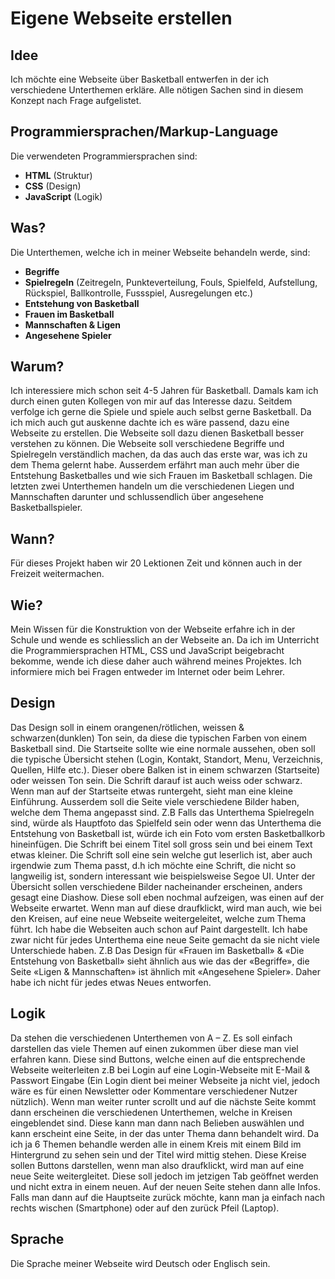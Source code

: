 # Eigene Webseite erstellen
## Idee
Ich möchte eine Webseite über Basketball entwerfen in der ich verschiedene Unterthemen erkläre. Alle nötigen Sachen sind in diesem Konzept nach Frage aufgelistet.

## Programmiersprachen/Markup-Language
Die verwendeten Programmiersprachen sind:
- **HTML** (Struktur)
- **CSS** (Design)
- **JavaScript** (Logik)

## Was? 
Die Unterthemen, welche ich in meiner Webseite behandeln werde, sind:
- **Begriffe**
- **Spielregeln** (Zeitregeln, Punkteverteilung, Fouls, Spielfeld, Aufstellung, Rückspiel, Ballkontrolle, Fussspiel, Ausregelungen etc.)
- **Entstehung von Basketball**
- **Frauen im Basketball**
- **Mannschaften & Ligen**
- **Angesehene Spieler**

## Warum?
Ich interessiere mich schon seit 4-5 Jahren für Basketball. Damals kam ich durch einen guten Kollegen von mir auf das Interesse dazu. Seitdem verfolge ich gerne die Spiele und spiele auch selbst gerne Basketball. Da ich mich auch gut auskenne dachte ich es wäre passend, dazu eine Webseite zu erstellen. 
Die Webseite soll dazu dienen Basketball besser verstehen zu können.  Die Webseite soll verschiedene Begriffe und Spielregeln verständlich machen, da das auch das erste war, was ich zu dem Thema gelernt habe. Ausserdem erfährt man auch mehr über die Entstehung Basketballes und wie sich Frauen im Basketball schlagen. Die letzten zwei Unterthemen handeln um die verschiedenen Liegen und Mannschaften darunter und schlussendlich über angesehene Basketballspieler.

## Wann?
Für dieses Projekt haben wir 20 Lektionen Zeit und können auch in der Freizeit weitermachen.

## Wie?
Mein Wissen für die Konstruktion von der Webseite erfahre ich in der Schule und wende es schliesslich an der Webseite an. Da ich im Unterricht die Programmiersprachen HTML, CSS und JavaScript beigebracht bekomme, wende ich diese daher auch während meines Projektes.  Ich informiere mich bei Fragen entweder im Internet oder beim Lehrer. 

## Design
Das Design soll in einem orangenen/rötlichen, weissen & schwarzen(dunklen) Ton sein, da diese die typischen Farben von einem Basketball sind. Die Startseite sollte wie eine normale aussehen, oben soll die typische Übersicht stehen (Login, Kontakt, Standort, Menu, Verzeichnis, Quellen, Hilfe etc.). Dieser obere Balken ist in einem schwarzen (Startseite) oder weissen Ton sein. Die Schrift darauf ist auch weiss oder schwarz. Wenn man auf der Startseite etwas runtergeht, sieht man eine kleine Einführung. Ausserdem soll die Seite viele verschiedene Bilder haben, welche dem Thema angepasst sind. Z.B Falls das Unterthema Spielregeln sind, würde als Hauptfoto das Spielfeld sein oder wenn das Unterthema die Entstehung von Basketball ist, würde ich ein Foto vom ersten Basketballkorb hineinfügen. Die Schrift bei einem Titel soll gross sein und bei einem Text etwas kleiner. Die Schrift soll eine sein welche gut leserlich ist, aber auch irgendwie zum Thema passt, d.h ich möchte eine Schrift, die nicht so langweilig ist, sondern interessant wie beispielsweise Segoe UI. Unter der Übersicht sollen verschiedene Bilder nacheinander erscheinen, anders gesagt eine Diashow. Diese soll eben nochmal aufzeigen, was einen auf der Webseite erwartet. Wenn man auf diese draufklickt, wird man auch, wie bei den Kreisen, auf eine neue Webseite weitergeleitet, welche zum Thema führt.  Ich habe die Webseiten auch schon auf Paint dargestellt. Ich habe zwar nicht für jedes Unterthema eine neue Seite gemacht da sie nicht viele Unterschiede haben. Z.B Das Design für «Frauen im Basketball» & «Die Entstehung von Basketball» sieht ähnlich aus wie das der «Begriffe», die Seite «Ligen & Mannschaften» ist ähnlich mit «Angesehene Spieler». Daher habe ich nicht für jedes etwas Neues entworfen.

## Logik
Da stehen die verschiedenen Unterthemen von A – Z. Es soll einfach darstellen das viele Themen auf einen zukommen über diese man viel erfahren kann. Diese sind Buttons, welche einen auf die entsprechende Webseite weiterleiten z.B bei Login auf eine Login-Webseite mit E-Mail & Passwort Eingabe (Ein Login dient bei meiner Webseite ja nicht viel, jedoch wäre es für einen Newsletter oder Kommentare verschiedener Nutzer nützlich).
Wenn man weiter runter scrollt und auf die nächste Seite kommt dann erscheinen die verschiedenen Unterthemen, welche in Kreisen eingeblendet sind. Diese kann man dann nach Belieben auswählen und kann erscheint eine Seite, in der das unter Thema dann behandelt wird. Da ich ja 6 Themen behandle werden alle in einem Kreis mit einem Bild im Hintergrund zu sehen sein und der Titel wird mittig stehen. 
Diese Kreise sollen Buttons darstellen, wenn man also draufklickt, wird man auf eine neue Seite weitergleitet. Diese soll jedoch im jetzigen Tab geöffnet werden und nicht extra in einem neuen. Auf der neuen Seite stehen dann alle Infos. Falls man dann auf die Hauptseite zurück möchte, kann man ja einfach nach rechts wischen (Smartphone) oder auf den zurück Pfeil (Laptop). 

## Sprache
Die Sprache meiner Webseite wird Deutsch oder Englisch sein.
